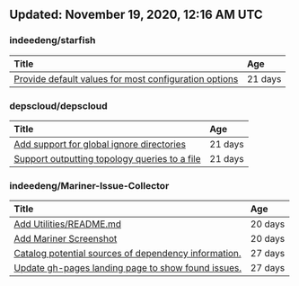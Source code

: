 ## Updated: November 19, 2020, 12:16 AM UTC


### indeedeng/starfish
|**Title**|**Age**|
|:----|:----|
|[Provide default values for most configuration options](https://github.com/indeedeng/starfish/issues/78)|21&nbsp;days|


### depscloud/depscloud
|**Title**|**Age**|
|:----|:----|
|[Add support for global ignore directories](https://github.com/depscloud/depscloud/issues/137)|21&nbsp;days|
|[Support outputting topology queries to a file](https://github.com/depscloud/depscloud/issues/135)|21&nbsp;days|


### indeedeng/Mariner-Issue-Collector
|**Title**|**Age**|
|:----|:----|
|[Add Utilities/README.md](https://github.com/indeedeng/Mariner-Issue-Collector/issues/30)|20&nbsp;days|
|[Add Mariner Screenshot](https://github.com/indeedeng/Mariner-Issue-Collector/issues/29)|20&nbsp;days|
|[Catalog potential sources of dependency information.](https://github.com/indeedeng/Mariner-Issue-Collector/issues/19)|27&nbsp;days|
|[Update gh-pages landing page to show found issues.](https://github.com/indeedeng/Mariner-Issue-Collector/issues/15)|27&nbsp;days|